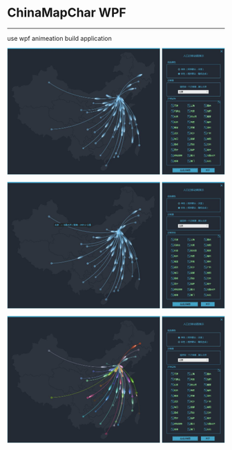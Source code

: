 # ChinaMapChar WPF
-----------
use wpf animeation build application

![A](https://github.com/lingme/Picture_Bucket/raw/master/ChinaMapChar_WPF_img/index_1.jpg)

![C](https://github.com/lingme/Picture_Bucket/raw/master/ChinaMapChar_WPF_img/index_2.jpg)

![B](https://github.com/lingme/Picture_Bucket/raw/master/ChinaMapChar_WPF_img/index_3.jpg)
